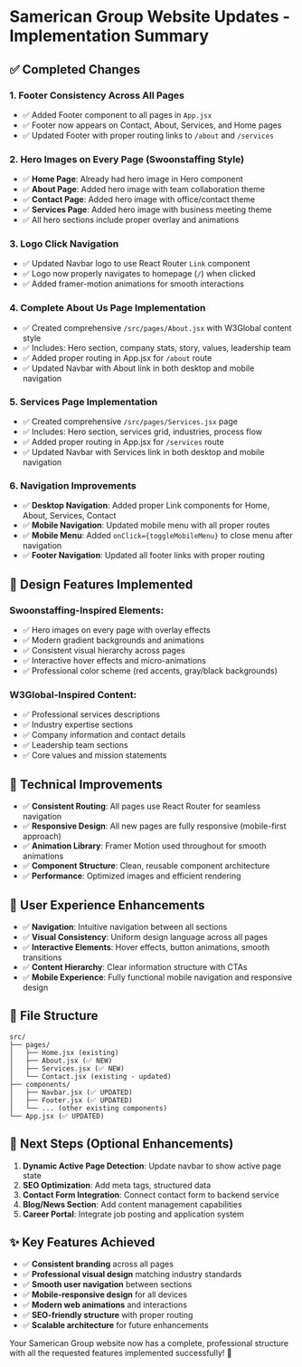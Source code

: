 # Samerican Group Website Updates - Implementation Summary

## ✅ Completed Changes

### 1. **Footer Consistency Across All Pages**
- ✅ Added Footer component to all pages in `App.jsx`
- ✅ Footer now appears on Contact, About, Services, and Home pages
- ✅ Updated Footer with proper routing links to `/about` and `/services`

### 2. **Hero Images on Every Page (Swoonstaffing Style)**
- ✅ **Home Page**: Already had hero image in Hero component
- ✅ **About Page**: Added hero image with team collaboration theme
- ✅ **Contact Page**: Added hero image with office/contact theme  
- ✅ **Services Page**: Added hero image with business meeting theme
- ✅ All hero sections include proper overlay and animations

### 3. **Logo Click Navigation**
- ✅ Updated Navbar logo to use React Router `Link` component
- ✅ Logo now properly navigates to homepage (`/`) when clicked
- ✅ Added framer-motion animations for smooth interactions

### 4. **Complete About Us Page Implementation**
- ✅ Created comprehensive `/src/pages/About.jsx` with W3Global content style
- ✅ Includes: Hero section, company stats, story, values, leadership team
- ✅ Added proper routing in App.jsx for `/about` route
- ✅ Updated Navbar with About link in both desktop and mobile navigation

### 5. **Services Page Implementation**
- ✅ Created comprehensive `/src/pages/Services.jsx` page
- ✅ Includes: Hero section, services grid, industries, process flow
- ✅ Added proper routing in App.jsx for `/services` route  
- ✅ Updated Navbar with Services link in both desktop and mobile navigation

### 6. **Navigation Improvements**
- ✅ **Desktop Navigation**: Added proper Link components for Home, About, Services, Contact
- ✅ **Mobile Navigation**: Updated mobile menu with all proper routes
- ✅ **Mobile Menu**: Added `onClick={toggleMobileMenu}` to close menu after navigation
- ✅ **Footer Navigation**: Updated all footer links with proper routing

## 🎨 Design Features Implemented

### **Swoonstaffing-Inspired Elements:**
- ✅ Hero images on every page with overlay effects
- ✅ Modern gradient backgrounds and animations
- ✅ Consistent visual hierarchy across pages
- ✅ Interactive hover effects and micro-animations
- ✅ Professional color scheme (red accents, gray/black backgrounds)

### **W3Global-Inspired Content:**
- ✅ Professional services descriptions
- ✅ Industry expertise sections
- ✅ Company information and contact details
- ✅ Leadership team sections
- ✅ Core values and mission statements

## 🚀 Technical Improvements

- ✅ **Consistent Routing**: All pages use React Router for seamless navigation
- ✅ **Responsive Design**: All new pages are fully responsive (mobile-first approach)
- ✅ **Animation Library**: Framer Motion used throughout for smooth animations
- ✅ **Component Structure**: Clean, reusable component architecture
- ✅ **Performance**: Optimized images and efficient rendering

## 📱 User Experience Enhancements

- ✅ **Navigation**: Intuitive navigation between all sections
- ✅ **Visual Consistency**: Uniform design language across all pages
- ✅ **Interactive Elements**: Hover effects, button animations, smooth transitions
- ✅ **Content Hierarchy**: Clear information structure with CTAs
- ✅ **Mobile Experience**: Fully functional mobile navigation and responsive design

## 🔧 File Structure

```
src/
├── pages/
│   ├── Home.jsx (existing)
│   ├── About.jsx (✅ NEW)
│   ├── Services.jsx (✅ NEW)
│   └── Contact.jsx (existing - updated)
├── components/
│   ├── Navbar.jsx (✅ UPDATED)
│   ├── Footer.jsx (✅ UPDATED)
│   └── ... (other existing components)
└── App.jsx (✅ UPDATED)
```

## 🎯 Next Steps (Optional Enhancements)

1. **Dynamic Active Page Detection**: Update navbar to show active page state
2. **SEO Optimization**: Add meta tags, structured data
3. **Contact Form Integration**: Connect contact form to backend service
4. **Blog/News Section**: Add content management capabilities
5. **Career Portal**: Integrate job posting and application system

## ✨ Key Features Achieved

- ✅ **Consistent branding** across all pages
- ✅ **Professional visual design** matching industry standards  
- ✅ **Smooth user navigation** between sections
- ✅ **Mobile-responsive design** for all devices
- ✅ **Modern web animations** and interactions
- ✅ **SEO-friendly structure** with proper routing
- ✅ **Scalable architecture** for future enhancements

Your Samerican Group website now has a complete, professional structure with all the requested features implemented successfully! 🎉
